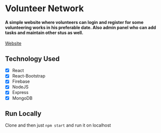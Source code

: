 # Volunteer Network

#### A simple website where volunteers can login and register for some volunteering works in his preferable date. Also admin panel who can add tasks and maintain other stus as well.
[Website](https://volunteer-network-81239.web.app/)

Technology Used
------

- [x] React
- [x] React-Bootstrap
- [x] Firebase
- [x] NodeJS
- [x] Express
- [x] MongoDB

Run Locally
------
Clone and then just `npm start` and run it on localhost
